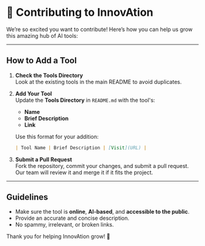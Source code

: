 # 🤝 Contributing to InnovAtion  

We’re so excited you want to contribute! Here’s how you can help us grow this amazing hub of AI tools:  

---

## How to Add a Tool  
1. **Check the Tools Directory**  
   Look at the existing tools in the main README to avoid duplicates.  

2. **Add Your Tool**  
   Update the **Tools Directory** in `README.md` with the tool's:  
   - **Name**  
   - **Brief Description**  
   - **Link**  

   Use this format for your addition:  

   ```markdown
   | Tool Name | Brief Description | [Visit](URL) |
   ```

3. **Submit a Pull Request**  
   Fork the repository, commit your changes, and submit a pull request.  
   Our team will review it and merge it if it fits the project.  

---

## Guidelines  
- Make sure the tool is **online**, **AI-based**, and **accessible to the public**.  
- Provide an accurate and concise description.  
- No spammy, irrelevant, or broken links.  

Thank you for helping InnovAtion grow! 🚀  
